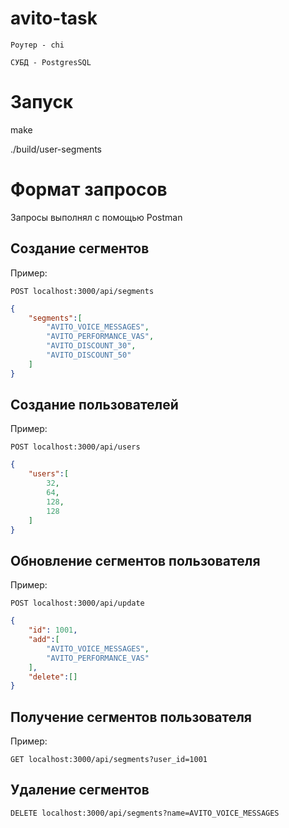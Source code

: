 # avito-task

`Роутер - chi`

`СУБД - PostgresSQL`

# Запуск
make

./build/user-segments

# Формат запросов 

Запросы выполнял с помощью Postman
## Создание сегментов 

Пример:

`POST localhost:3000/api/segments`
```json
{
    "segments":[
        "AVITO_VOICE_MESSAGES",
        "AVITO_PERFORMANCE_VAS",
        "AVITO_DISCOUNT_30",
        "AVITO_DISCOUNT_50"
    ]
}

```

## Создание пользователей

Пример:

`POST localhost:3000/api/users`

```json
{
    "users":[
        32,
        64, 
        128, 
        128
    ]
}
```

## Обновление сегментов пользователя 

Пример:

`POST localhost:3000/api/update`

```json
{
    "id": 1001,
    "add":[
        "AVITO_VOICE_MESSAGES",
        "AVITO_PERFORMANCE_VAS"
    ],
    "delete":[]
}
```

## Получение сегментов пользователя

Пример: 

`GET localhost:3000/api/segments?user_id=1001`

## Удаление сегментов 

`DELETE localhost:3000/api/segments?name=AVITO_VOICE_MESSAGES`

